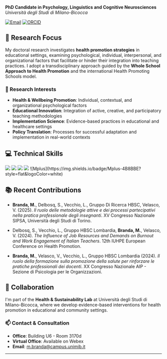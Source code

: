 **PhD Candidate in Psychology, Linguistics and Cognitive Neurosciences**  
*Università degli Studi di Milano-Bicocca*

[![Email](https://img.shields.io/badge/Email-m.branda%40campus.unimib.it-blue?style=flat-square&logo=gmail)](mailto:m.branda@campus.unimib.it)
[![ORCID](https://img.shields.io/badge/ORCID-0009--0004--3055--7886-green?style=flat-square&logo=orcid)](https://orcid.org/0009-0004-3055-7886)

## 🎯 Research Focus

My doctoral research investigates **health promotion strategies** in educational settings, examining psychological, individual, interpersonal, and organizational factors that facilitate or hinder their integration into teaching practices. I adopt a transdisciplinary approach guided by the **Whole School Approach to Health Promotion** and the international Health Promoting Schools model.

### 🔬 Research Interests

- **Health & Wellbeing Promotion**: Individual, contextual, and organizational psychological factors
- **Educational Innovation**: Integration of active, creative, and participatory teaching methodologies
- **Implementation Science**: Evidence-based practices in educational and healthcare settings
- **Policy Translation**: Processes for successful adaptation and implementation in real-world contexts

## 💻 Technical Skills

<p align="left">
<img src="https://img.shields.io/badge/R-276DC3?style=for-the-badge&logo=r&logoColor=white" />
<img src="https://img.shields.io/badge/RStudio-75AADB?style=for-the-badge&logo=RStudio&logoColor=white" />
<img src="https://img.shields.io/badge/SPSS-FF6C37?style=for-the-badge&logo=IBM&logoColor=white" />
<img src="https://img.shields.io/badge/LaTeX-008080?style=for-the-badge&logo=LaTeX&logoColor=white" />
![Mplus](https://img.shields.io/badge/Mplus-4B8BBE?style=flat&logoColor=white)
</p>



## 📚 Recent Contributions

- **Branda, M.**, Delbosq, S., Vecchio, L., Gruppo Di Ricerca HBSC, Velasco, V. (2025). *Il ruolo delle metodologie attive e dei processi partecipativi nella pratica professionale degli insegnanti*. XV Congresso Nazionale SIPSA, Università degli Studi di Torino.

- Delbosq, S., Vecchio, L., Gruppo HBSC Lombardia, **Branda, M.**, Velasco, V. (2024). *The Influence of Job Resources and Demands on Burnout and Work Engagement of Italian Teachers*. 12th IUHPE European Conference on Health Promotion.

- **Branda, M.**, Velasco, V., Vecchio, L., Gruppo HBSC Lombardia (2024). *Il ruolo della formazione sulla promozione della salute per rinforzare le pratiche professionali dei docenti*. XX Congresso Nazionale AIP - Sezione di Psicologia per le Organizzazioni.

## 🤝 Collaboration

I'm part of the **Health & Sustainability Lab** at Università degli Studi di Milano-Bicocca, where we develop evidence-based interventions for health promotion in educational and community settings.

### 📫 Contact & Consultation

- **Office**: Building U6 - Room 3170d
- **Virtual Office**: Available on Webex
- **Email**: m.branda@campus.unimib.it

---


